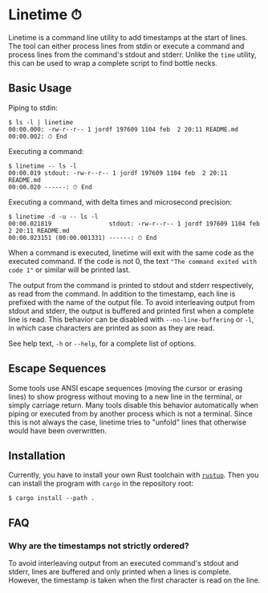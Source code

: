 # Linetime ⏱

Linetime is a command line utility to add timestamps at the start of lines. The tool can either
process lines from stdin or execute a command and process lines from the command's stdout and
stderr. Unlike the `time` utility, this can be used to wrap a complete script to find bottle necks.

## Basic Usage
Piping to stdin:
```
$ ls -l | linetime
00:00.000: -rw-r--r-- 1 jordf 197609 1104 feb  2 20:11 README.md
00:00.002: ⏱ End
```

Executing a command:
```
$ linetime -- ls -l
00:00.019 stdout: -rw-r--r-- 1 jordf 197609 1104 feb  2 20:11 README.md
00:00.020 ------: ⏱ End
```

Executing a command, with delta times and microsecond precision:
```
$ linetime -d -u -- ls -l
00:00.021819                stdout: -rw-r--r-- 1 jordf 197609 1104 feb  2 20:11 README.md
00:00.023151 (00:00.001331) ------: ⏱ End
```

When a command is executed, linetime will exit with the same code as the executed command. If the
code is not 0, the text `"The command exited with code 1"` or similar will be printed last.

The output from the command is printed to stdout and stderr respectively, as read from the command.
In addition to the timestamp, each line is prefixed with the name of the output file. To avoid
interleaving output from stdout and stderr, the output is buffered and printed first when a complete
line is read. This behavior can be disabled with `--no-line-buffering` or `-l`, in which case
characters are printed as soon as they are read.

See help text, `-h` or `--help`, for a complete list of options.

## Escape Sequences
Some tools use ANSI escape sequences (moving the cursor or erasing lines) to show progress without
moving to a new line in the terminal, or simply carriage return. Many tools disable this behavior
automatically when piping or executed from by another process which is not a terminal. Since this
is not always the case, linetime tries to "unfold" lines that otherwise would have been overwritten.

## Installation
Currently, you have to install your own Rust toolchain with
[`rustup`](https://www.rust-lang.org/tools/install). Then you can install the program with `cargo`
in the repository root:
```
$ cargo install --path .
```

## FAQ

### Why are the timestamps not strictly ordered?
To avoid interleaving output from an executed command's stdout and stderr, lines are buffered and
only printed when a lines is complete. However, the timestamp is taken when the first character is
read on the line.
